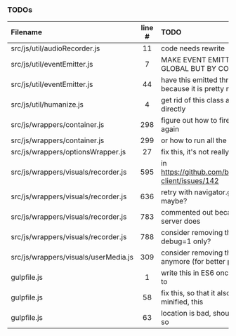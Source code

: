 ### TODOs
| Filename | line # | TODO
|:------|:------:|:------
| src/js/util/audioRecorder.js | 11 | code needs rewrite
| src/js/util/eventEmitter.js | 7 | MAKE EVENT EMITTING IN DESPOT NOT GLOBAL BUT BY CONTAINER ID INSTEAD
| src/js/util/eventEmitter.js | 44 | have this emitted through a configuration because it is pretty noisy
| src/js/util/humanize.js | 4 | get rid of this class and use those imports directly
| src/js/wrappers/container.js | 298 | figure out how to fire dom's onload event again
| src/js/wrappers/container.js | 299 | or how to run all the scripts over again
| src/js/wrappers/optionsWrapper.js | 27 | fix this, it's not really an option
| src/js/wrappers/visuals/recorder.js | 595 | in https://github.com/binarykitchen/videomail-client/issues/142
| src/js/wrappers/visuals/recorder.js | 636 | retry with navigator.getUserMedia_() maybe?
| src/js/wrappers/visuals/recorder.js | 783 | commented out because for some reasons server does
| src/js/wrappers/visuals/recorder.js | 788 | consider removing this later or have it for debug=1 only?
| src/js/wrappers/visuals/userMedia.js | 309 | consider removing that if it's not the case anymore (for better performance)
| gulpfile.js | 1 | write this in ES6 once i have figured out how to
| gulpfile.js | 58 | fix this, so that it also works when not minified, this
| gulpfile.js | 63 | location is bad, should be in a temp folder or so